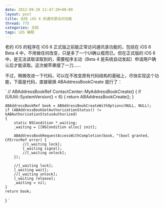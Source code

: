 ```yaml
---
date: 2012-09-28 11:47:20+00:00
layout: post
title: 支持 iOS 6 的通讯录访问功能
thread: 775
categories: 文档
tags: iOS 编程
---
```


老的 iOS 的程序在 iOS 6 正式版之前能正常访问通讯录功能的，包括在 iOS 6 Beta 4 中，不用做任何改变，只是多了一个UI确认框而已。但在正式版的 iOS 6 中，是无法读取读取到的，需要程序主动（Beta 4 是系统自动发起）申请用户确认后才能读取。这次被苹果摆了一刀……

不过，稍微改进一下代码，可以在不改变原有代码结构的基础上，尽快实现这个功能，下面是代码，直接替换 ABAddressBookCreate 就行了：

<!-- more -->

`
//
ABAddressBookRef ContactCenter::MyAddressBookCreate()
{
	if (UIUtil::SystemVersion() < 6)
	{
		return ABAddressBookCreate();
	}
	
	ABAddressBookRef book = ABAddressBookCreateWithOptions(NULL, NULL);
	if (ABAddressBookGetAuthorizationStatus() != kABAuthorizationStatusAuthorized)
	{
		static NSCondition *_waiting;
		_waiting = [[NSCondition alloc] init];

		ABAddressBookRequestAccessWithCompletion(book, ^(bool granted, CFErrorRef error) {
			//[_waiting lock];
			[_waiting signal];
			//[_waiting unlock];
		});
		
		//[_waiting lock];
		[_waiting wait];
		//[_waiting unlock];
		[_waiting release];
		_waiting = nil;
	}
	return book;
}
`
